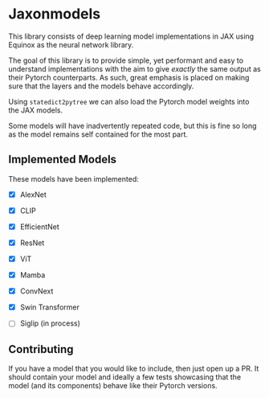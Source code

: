 # Jaxonmodels

This library consists of deep learning model implementations in JAX using Equinox as the neural network library.

The goal of this library is to provide simple, yet performant and easy to understand implementations with the aim to give *exactly* the same output as their Pytorch counterparts. As such, great emphasis is placed on making sure that the layers and the models behave accordingly.

Using `statedict2pytree` we can also load the Pytorch model weights into the JAX models.

Some models will have inadvertently repeated code, but this is fine so long as the model remains self contained for the most part.

## Implemented Models

These models have been implemented:
- [x] AlexNet
- [x] CLIP
- [x] EfficientNet
- [x] ResNet
- [x] ViT
- [x] Mamba
- [x] ConvNext
- [x] Swin Transformer
- [ ] Siglip (in process)


## Contributing

If you have a model that you would like to include, then just open up a PR. It should contain your model and ideally a few tests showcasing that the model (and its components) behave like their Pytorch versions.

